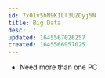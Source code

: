 ```yaml
---
id: 7x01v5hN9KILl3UZDyj5N
title: Big Data
desc: ''
updated: 1645567026257
created: 1645566957025
---
```


* Need more than one PC
